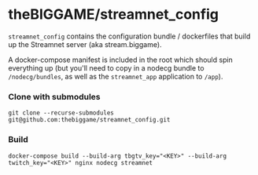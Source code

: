 # theBIGGAME/streamnet_config

`streamnet_config` contains the configuration bundle / dockerfiles that build up the Streamnet server (aka stream.biggame).

A docker-compose manifest is included in the root which should spin everything up (but you'll need to copy in a nodecg bundle to `/nodecg/bundles`, as well as the `streamnet_app` application to `/app`).

### Clone with submodules

`git clone --recurse-submodules git@github.com:thebiggame/streamnet_config.git`

### Build

`docker-compose build --build-arg tbgtv_key="<KEY>" --build-arg twitch_key="<KEY>" nginx nodecg streamnet`
